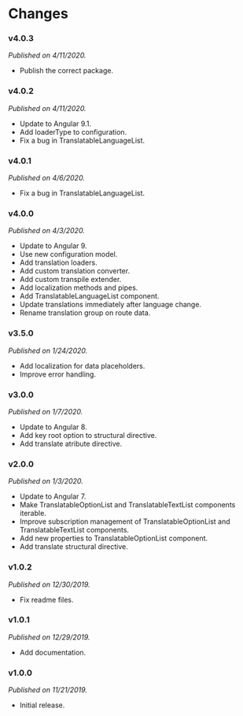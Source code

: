 # Changes

### v4.0.3
_Published on 4/11/2020._

* Publish the correct package.

### v4.0.2
_Published on 4/11/2020._

* Update to Angular 9.1.
* Add loaderType to configuration.
* Fix a bug in TranslatableLanguageList.

### v4.0.1
_Published on 4/6/2020._

* Fix a bug in TranslatableLanguageList.

### v4.0.0
_Published on 4/3/2020._

* Update to Angular 9.
* Use new configuration model.
* Add translation loaders.
* Add custom translation converter.
* Add custom transpile extender.
* Add localization methods and pipes.
* Add TranslatableLanguageList component.
* Update translations immediately after language change.
* Rename translation group on route data.

### v3.5.0
_Published on 1/24/2020._

* Add localization for data placeholders.
* Improve error handling.

### v3.0.0
_Published on 1/7/2020._

* Update to Angular 8.
* Add key root option to structural directive.
* Add translate atribute directive.

### v2.0.0
_Published on 1/3/2020._

* Update to Angular 7.
* Make TranslatableOptionList and TranslatableTextList components iterable.
* Improve subscription management of TranslatableOptionList and TranslatableTextList components.
* Add new properties to TranslatableOptionList component.
* Add translate structural directive.

### v1.0.2
_Published on 12/30/2019._

* Fix readme files.

### v1.0.1
_Published on 12/29/2019._

* Add documentation.

### v1.0.0
_Published on 11/21/2019._

* Initial release.
